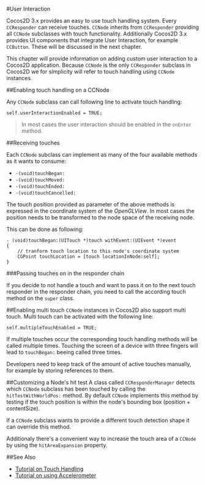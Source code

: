 #User Interaction

Cocos2D 3.x provides an easy to use touch handling system. Every `CCResponder` can receive touches. `CCNode` inherits from `CCResponder` providing all `CCNode` subclasses with touch functionality. Additionally Cocos2D 3.x provides UI components that integrate User Interaction, for example `CCButton`. These will be discussed in the next chapter.

This chapter will provide information on adding custom user interaction to a Cocos2D application. Because `CCNode` is the only `CCResponder` subclass in Cocos2D we for simplicity will refer to touch handling using `CCNode` instances.

##Enabling touch handling on a CCNode

Any `CCNode` subclass can call following line to activate touch handling:

	self.userInteractionEnabled = TRUE;

> In most cases the user interaction should be enabled in the `onEnter` method.

##Receiving touches

Each `CCNode` subclass can implement as many of the four available methods as it wants to consume:

- `-(void)touchBegan:`
- `-(void)touchMoved:`
- `-(void)touchEnded:`
- `-(void)touchCancelled:`

The touch position provided as parameter of the above methods is expressed in the coordinate system of the *OpenGLView*. In most cases the position needs to be transformed to the node space of the receiving node.

This can be done as following:

	- (void)touchBegan:(UITouch *)touch withEvent:(UIEvent *)event
	{
	    // tranform touch location to this node's coordinate system
	    CGPoint touchLocation = [touch locationInNode:self];
	}
###Passing touches on in the responder chain

If you decide to not handle a touch and want to pass it on to the next touch responder in the responder chain, you need to call the according touch method on the `super` class.

##Enabling multi touch
`CCNode` instances in Cocos2D also support multi touch. Multi touch can be activated with the following line:

    self.multipleTouchEnabled = TRUE;

If multiple touches occur the corresponding touch handling methods will be called multiple times. Touching the screen of a device with three fingers will lead to `touchBegan:` beeing called three times.

Developers need to keep track of the amount of active touches manually, for example by storing references to them.


##Customizing a Node's hit test
A class called `CCResponderManager` detects which `CCNode` subclass has been touched by calling the `hitTestWithWorldPos:` method. By default `CCNode` implements this method by testing if the touch position is within the node's bounding box (position + contentSize).

If a `CCNode` subclass wants to provide a different touch detection shape it can override this method.

Additionaly there's a convenient way to increase the touch area of a `CCNode` by using the `hitAreaExpansion` property.

##See Also

- [Tutorial on Touch Handling](https://www.makegameswith.us/gamernews/366/touch-handling-in-cocos2d-30)
- [Tutorial on using Accelerometer](https://www.makegameswith.us/gamernews/371/accelerometer-with-cocos2d-30-and-ios-7)
